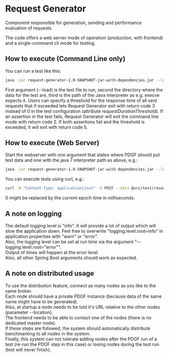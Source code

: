 # Request Generator

Component responsible for generation, sending and performance evaluation of requests.

The code offers a web server mode of operation (production, with frontend) and a single-command cli mode for testing.

## How to execute (Command Line only)
You can run a test like this:
```bash
java -jar request-generator-1.0-SNAPSHOT-jar-with-dependencies.jar --load ./src/test/resources/de/hpi/tdgt/test_config_example.json ./src/test/resources/de/hpi/tdgt/ java7
```
First argument (--load) is the test file to run, second the directory where the data for the test are, third is the path of the Java interpreter as e.g. execve expects it.
Users can specify a threshold for the response time of all sent requests that if exceeded lets Request Generator exit with return code 3 instead of 0 in the test configuration (attribute *requestDurationThreshold*). If an assertion in the test fails, Request Generator will exit the command line mode with return code 2. If both assertions fail and the threshold is exceeded, it will exit with return code 5.

## How to execute (Web Server)
Start the webserver with one argument that states where PDGF should put test data and one with the java 7 interpreter path as above, e.g.:
```bash
java -jar request-generator-1.0-SNAPSHOT-jar-with-dependencies.jar --location http://localhost:8080 ./src/test/resources/de/hpi/tdgt/ java7
```
You can execute tests using curl, e.g.:
```bash
curl -H "Content-Type: application/json" -X POST --data @src/test/resources/de/hpi/tdgt/test_config_example.json localhost:8080/upload/0
```
0 might be replaced by the current epoch time in milliseconds.

## A note on logging
The default logging level is "info". It will provide a lot of output which will slow the application down. Feel free to overwrite "logging.level.root=info" in application.properties with "warn" or "error".  
Also, the logging level can be set at run time via the argument "--logging.level.root="error"".  
Output of times will happen at the error level.  
Also, all other Spring Boot arguments should work as expected.

## A note on distributed usage
To use the distribution feature, connect as many nodes as you like to the same broker.   
Each node should have a private PDGF instance (because data of the same name might have to be generated).   
Also, at startup a node needs to be told it's URL relative to the other nodes (parameter --location).   
The frontend needs to be able to contact one of the nodes (there is no dedicated master node).  
If these steps are followed, the system should automatically distribute benchmarking to all nodes in the system.  
Finally, this system can not tolerate adding nodes after the PDGF run of a test (re-run the PDGF step in this case) or losing nodes during the test run (test will never finish).
